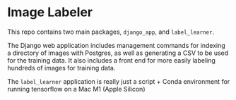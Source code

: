 # Image Labeler

This repo contains two main packages, `django_app`, and `label_learner`.

The Django web application includes management commands for indexing a directory of images with Postgres, as well as generating a CSV to be used for the training data. It also includes a front end for more easily labeling hundreds of images for training data.

The `label_learner` application is really just a script + Conda environment for running tensorflow on a Mac M1 (Apple Silicon)

